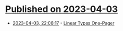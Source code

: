 # [Published on 2023-04-03](index.md)

* [2023-04-03, 22:06:17](https://lobste.rs/s/kcadhe/linear_types_one_pager) - [Linear Types One-Pager](https://blog.yoshuawuyts.com/linear-types-one-pager/)
